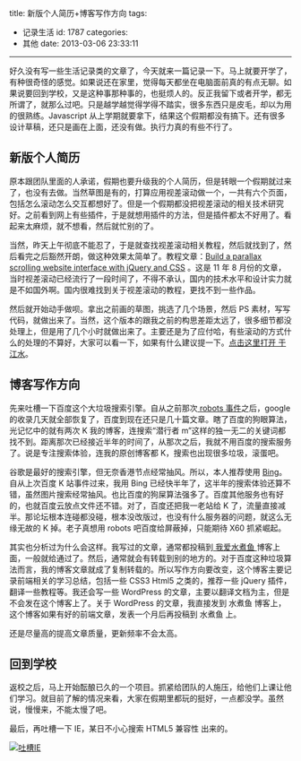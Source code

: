 title: 新版个人简历+博客写作方向
tags:

- 记录生活
  id: 1787
  categories:
- 其他
  date: 2013-03-06 23:33:11

---

好久没有写一些生活记录类的文章了，今天就来一篇记录一下。马上就要开学了，有种很奇怪的感觉。如果说还在家里，觉得每天都坐在电脑面前真的有点无聊。如果说要回到学校，又是这种事那种事的，也挺烦人的。反正我留下或者开学，都无所谓了，就那么过吧。只是越学越觉得学得不踏实，很多东西只是皮毛，却以为用的很熟练。Javascript 从上学期就要拿下，结果这个假期都没有搞下。还有很多设计草稿，还只是画在上面，还没有做。执行力真的有些不行了。

## 新版个人简历

原本跟团队里面的人承诺，假期也要升级我的个人简历，但是转眼一个假期就过来了，也没有去做。当然草图是有的，打算应用视差滚动做一个，一共有六个页面，包括怎么滚动怎么交互都想好了。但是一个假期都没把视差滚动的相关技术研究好。之前看到网上有些插件，于是就想用插件的方法，但是插件都太不好用了。看起来太麻烦，就不想看，然后就忙别的了。

当然，昨天上午彻底不能忍了，于是就查找视差滚动相关教程，然后就找到了，然后看完之后豁然开朗，做这种效果太简单了。教程文章：[Build a parallax scrolling website interface with jQuery and CSS](http://f6design.com/journal/2011/08/06/build-a-parallax-scrolling-website-interface-with-jquery-and-css/) 。这是 11 年 8 月份的文章，当时视差滚动已经流行了一段时间了，不得不承认，国内的技术水平和设计实力就是不如国外啊。国内很难找到关于视差滚动的教程，更找不到一些作品。

然后就开始动手做呗。拿出之前画的草图，挑选了几个场景，然后 PS 素材，写写代码，就做出来了。当然，这个版本的跟我之前的构思差距太远了，很多细节都没处理上，但是用了几个小时就做出来了。主要还是为了应付哈，有些滚动的方式什么的处理的不算好，大家可以看一下，如果有什么建议提一下。[点击这里打开 于江水](http://www.yujiangshui.com)。

## 博客写作方向

先来吐槽一下百度这个大垃圾搜索引擎。自从之前那次[ robots 事件](http://www.qianxingzhem.com/post-1048.html)之后，google 的收录几天就全部恢复了，百度到现在还只是几十篇文章。瞎了百度的狗眼算法，光记忆中的就有两次 K 我的博客，连搜索“潜行者 m”这样的独一无二的关键词都找不到。距离那次已经接近半年的时间了，从那次之后，我就不用百度的搜索服务了。说是专注搜索体验，连我的原创博客都 K，搜索也出现很多垃圾，滚蛋吧。

谷歌是最好的搜索引擎，但无奈香港节点经常抽风。所以，本人推荐使用 [Bing](http://cn.bing.com/)。自从上次百度 K 站事件过来，我用 Bing 已经快半年了，这半年的搜索体验还算不错，虽然图片搜索经常抽风。也比百度的狗屎算法强多了。百度其他服务也有好的，也就百度云放点文件还不错。对了，百度还把我一老站给 K 了，流量直接减半。那论坛根本连碰都没碰，根本没改版过，也没有什么服务器的问题，就这么无缘无故的 K 掉。老子真想用 robots 吧百度给屏蔽掉，只能期待 X60 抓紧崛起。

其实也分析过为什么会这样。我写过的文章，通常都投稿到[ 我爱水煮鱼 ](http://blog.wpjam.com/)博客上面，一般就给通过了。然后，通常就会有转载到别的地方的。对于百度这种垃圾算法而言，我的博客文章就成了复制转载的。所以写作方向要改变，这个博客主要记录前端相关的学习总结，包括一些 CSS3 Html5 之类的，推荐一些 jQuery 插件，翻译一些教程等。我还会写一些 WordPress 的文章，主要以翻译文档为主，但是不会发在这个博客上了。关于 WordPress 的文章，我直接发到 水煮鱼 博客上，这个博客如果有好的前端文章，发表一个月后再投稿到 水煮鱼 上。

还是尽量高的提高文章质量，更新频率不会太高。

## 回到学校

返校之后，马上开始酝酿已久的一个项目。抓紧给团队的人施压，给他们上课让他们学习。就目前了解的情况来看，大家在假期里都玩的挺好，一点都没学。虽然说，慢慢来，不能太慢了吧。

最后，再吐槽一下 IE，某日不小心搜索 HTML5 兼容性 出来的。

[![吐槽IE](https://qxzm-cdn.sapi.work/blog/2013/03/1787/1.png)](https://qxzm-cdn.sapi.work/blog/2013/03/1787/1.png)

&nbsp;
